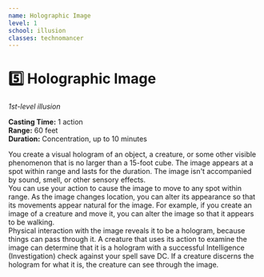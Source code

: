 ```yaml
---
name: Holographic Image
level: 1
school: illusion
classes: technomancer
---
```


# :five: Holographic Image 
_1st-level illusion_ 

**Casting Time:** 1 action    
**Range:** 60 feet    
**Duration:** Concentration, up to 10 minutes 

You create a visual hologram of an object, a creature, or some other visible phenomenon that is no larger than a 15-foot cube. The image appears at a spot within range and lasts for the duration. The image isn't accompanied by sound, smell, or other sensory effects.    
You can use your action to cause the image to move to any spot within range. As the image changes location, you can alter its appearance so that its movements appear natural for the image. For example, if you create an image of a creature and move it, you can alter the image so that it appears to be walking.    
Physical interaction with the image reveals it to be a hologram, because things can pass through it. A creature that uses its action to examine the image can determine that it is a hologram with a successful Intelligence (Investigation) check against your spell save DC. If a creature discerns the hologram for what it is, the creature can see through the image. 